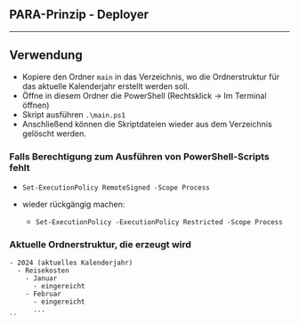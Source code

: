 ## PARA-Prinzip - Deployer
___
## Verwendung
- Kopiere den Ordner ``main`` in das Verzeichnis, wo die Ordnerstruktur für das aktuelle Kalenderjahr erstellt werden soll.
- Öffne in diesem Ordner die PowerShell (Rechtsklick -> Im Terminal öffnen)
- Skript ausführen ```.\main.ps1```
- Anschließend können die Skriptdateien wieder aus dem Verzeichnis gelöscht werden.
### Falls Berechtigung zum Ausführen von PowerShell-Scripts fehlt

- ``Set-ExecutionPolicy RemoteSigned -Scope Process``

- wieder rückgängig machen:
  - ``Set-ExecutionPolicy -ExecutionPolicy Restricted -Scope Process``


### Aktuelle Ordnerstruktur, die erzeugt wird

```
- 2024 (aktuelles Kalenderjahr)
  - Reisekosten
    - Januar
      - eingereicht
    - Februar
      - eingereicht
      ...
``